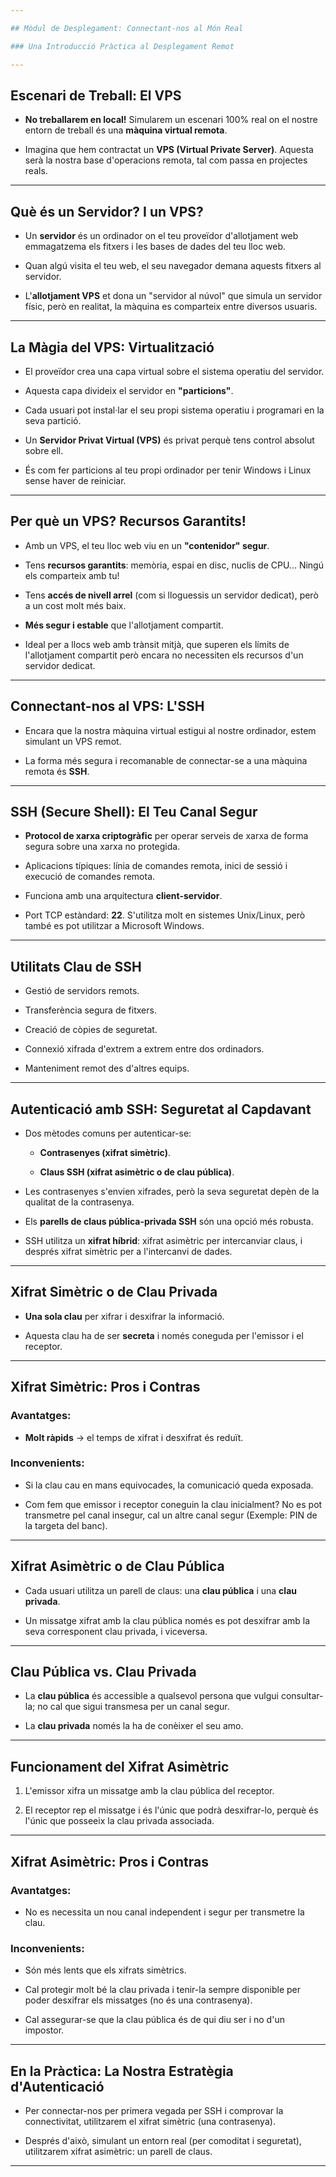 ```yaml
---

## Mòdul de Desplegament: Connectant-nos al Món Real

### Una Introducció Pràctica al Desplegament Remot

---
```


## Escenari de Treball: El VPS

- **No treballarem en local!** Simularem un escenari 100% real on el nostre entorn de treball és una **màquina virtual remota**.
    
- Imagina que hem contractat un **VPS (Virtual Private Server)**. Aquesta serà la nostra base d'operacions remota, tal com passa en projectes reals.
    

---

## Què és un Servidor? I un VPS?

- Un **servidor** és un ordinador on el teu proveïdor d'allotjament web emmagatzema els fitxers i les bases de dades del teu lloc web.
    
- Quan algú visita el teu web, el seu navegador demana aquests fitxers al servidor.
    
- L'**allotjament VPS** et dona un "servidor al núvol" que simula un servidor físic, però en realitat, la màquina es comparteix entre diversos usuaris.
    

---

## La Màgia del VPS: Virtualització

- El proveïdor crea una capa virtual sobre el sistema operatiu del servidor.
    
- Aquesta capa divideix el servidor en **"particions"**.
    
- Cada usuari pot instal·lar el seu propi sistema operatiu i programari en la seva partició.
    
- Un **Servidor Privat Virtual (VPS)** és privat perquè tens control absolut sobre ell.
    
- És com fer particions al teu propi ordinador per tenir Windows i Linux sense haver de reiniciar.
    

---

## Per què un VPS? Recursos Garantits!

- Amb un VPS, el teu lloc web viu en un **"contenidor" segur**.
    
- Tens **recursos garantits**: memòria, espai en disc, nuclis de CPU... Ningú els comparteix amb tu!
    
- Tens **accés de nivell arrel** (com si lloguessis un servidor dedicat), però a un cost molt més baix.
    
- **Més segur i estable** que l'allotjament compartit.
    
- Ideal per a llocs web amb trànsit mitjà, que superen els límits de l'allotjament compartit però encara no necessiten els recursos d'un servidor dedicat.
    

---

## Connectant-nos al VPS: L'SSH

- Encara que la nostra màquina virtual estigui al nostre ordinador, estem simulant un VPS remot.
    
- La forma més segura i recomanable de connectar-se a una màquina remota és **SSH**.
    

---

## SSH (Secure Shell): El Teu Canal Segur

- **Protocol de xarxa criptogràfic** per operar serveis de xarxa de forma segura sobre una xarxa no protegida.
    
- Aplicacions típiques: línia de comandes remota, inici de sessió i execució de comandes remota.
    
- Funciona amb una arquitectura **client-servidor**.
    
- Port TCP estàndard: **22**. S'utilitza molt en sistemes Unix/Linux, però també es pot utilitzar a Microsoft Windows.
    

---

## Utilitats Clau de SSH

- Gestió de servidors remots.
    
- Transferència segura de fitxers.
    
- Creació de còpies de seguretat.
    
- Connexió xifrada d'extrem a extrem entre dos ordinadors.
    
- Manteniment remot des d'altres equips.
    

---

## Autenticació amb SSH: Seguretat al Capdavant

- Dos mètodes comuns per autenticar-se:
    
    - **Contrasenyes (xifrat simètric)**.
        
    - **Claus SSH (xifrat asimètric o de clau pública)**.
        
- Les contrasenyes s'envien xifrades, però la seva seguretat depèn de la qualitat de la contrasenya.
    
- Els **parells de claus pública-privada SSH** són una opció més robusta.
    
- SSH utilitza un **xifrat híbrid**: xifrat asimètric per intercanviar claus, i després xifrat simètric per a l'intercanvi de dades.
    

---

## Xifrat Simètric o de Clau Privada

- **Una sola clau** per xifrar i desxifrar la informació.
    
- Aquesta clau ha de ser **secreta** i només coneguda per l'emissor i el receptor.
    

---

## Xifrat Simètric: Pros i Contras

### Avantatges:

- **Molt ràpids** → el temps de xifrat i desxifrat és reduït.
    

### Inconvenients:

- Si la clau cau en mans equivocades, la comunicació queda exposada.
    
- Com fem que emissor i receptor coneguin la clau inicialment? No es pot transmetre pel canal insegur, cal un altre canal segur (Exemple: PIN de la targeta del banc).
    

---

## Xifrat Asimètric o de Clau Pública

- Cada usuari utilitza un parell de claus: una **clau pública** i una **clau privada**.
    
- Un missatge xifrat amb la clau pública només es pot desxifrar amb la seva corresponent clau privada, i viceversa.
    

---

## Clau Pública vs. Clau Privada

- La **clau pública** és accessible a qualsevol persona que vulgui consultar-la; no cal que sigui transmesa per un canal segur.
    
- La **clau privada** només la ha de conèixer el seu amo.
    

---

## Funcionament del Xifrat Asimètric

1. L'emissor xifra un missatge amb la clau pública del receptor.
    
2. El receptor rep el missatge i és l'únic que podrà desxifrar-lo, perquè és l'únic que posseeix la clau privada associada.
    

---

## Xifrat Asimètric: Pros i Contras

### Avantatges:

- No es necessita un nou canal independent i segur per transmetre la clau.
    

### Inconvenients:

- Són més lents que els xifrats simètrics.
    
- Cal protegir molt bé la clau privada i tenir-la sempre disponible per poder desxifrar els missatges (no és una contrasenya).
    
- Cal assegurar-se que la clau pública és de qui diu ser i no d'un impostor.
    

---

## En la Pràctica: La Nostra Estratègia d'Autenticació

- Per connectar-nos per primera vegada per SSH i comprovar la connectivitat, utilitzarem el xifrat simètric (una contrasenya).
    
- Després d'això, simulant un entorn real (per comoditat i seguretat), utilitzarem xifrat asimètric: un parell de claus.
    

---